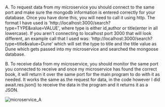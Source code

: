 A. To request data from my microservice you should connect to the same port and make sure the mongodb information is entered correctly for your database. Once you have done this,
you will need to call it using http. The format I have used is 'http://localhost:3000/search?type=TYPE&value=VALUE', where type is either id,author or title(enter in all lowercase).
If you aren't connecting to localhost port 3000 that will look different, an example call that I used was: 'http://localhost:3000/search?type=title&value=Dune' which will set the
type to title and the title value as Dune which gets passed into my microservice and searched the mongoose database.

B. To receive data from my microservice, you should monitor the same port you connected to receive and once my microservice has found the correct book, it will return it over
the same port for the main program to do with it as needed. It works the same as the request for data, in the code however I did await.res.json() to receive the data in the program
and it returns it as a JSON.



![microservice_A](https://github.com/user-attachments/assets/18e6d7ce-e773-4b19-ab3e-c602caf65593)
